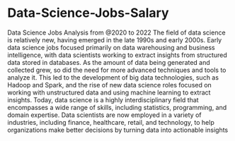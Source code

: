 # Data-Science-Jobs-Salary
Data Science Jobs Analysis from @2020 to 2022
 The field of data science is relatively new, having emerged in the late 1990s and early 2000s. Early data science jobs focused primarily on data warehousing and business intelligence, with data scientists working to extract insights from structured data stored in databases. As the amount of data being generated and collected grew, so did the need for more advanced techniques and tools to analyze it. This led to the development of big data technologies, such as Hadoop and Spark, and the rise of new data science roles focused on working with unstructured data and using machine learning to extract insights. Today, data science is a highly interdisciplinary field that encompasses a wide range of skills, including statistics, programming, and domain expertise. Data scientists are now employed in a variety of industries, including finance, healthcare, retail, and technology, to help organizations make better decisions by turning data into actionable insights
[](https://github.com/ChristianaBolanle/Data-Science-Jobs-Salary/blob/main/Data%20salary%2011.png)
